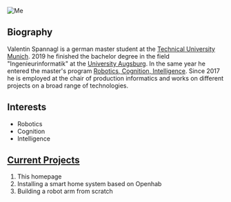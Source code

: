 ![Me](https://profile-images.xing.com/images/1f7e82c05504485a6932885c3b2afede-1/valentin-spannagl.1024x1024.jpg)

## Biography 
<a name="biography"></a> 

Valentin Spannagl is a german master student at the [Technical University Munich](https://www.tum.de). 2019 he finished the bachelor degree in the field "Ingenieurinformatik" at the [University Augsburg](https://www.uni-augsburg.de/de/). In the same year he entered the master's program [Robotics, Cognition, Intelligence](https://www.tum.de/en/studies/degree-programs/detail/robotics-cognition-intelligence-master-of-science-msc/). Since 2017 he is employed at the chair of production informatics and works on different projects on a broad range of technologies.

## Interests
<a name="interests"></a> 
 - Robotics
 - Cognition
 - Intelligence


## [Current Projects](/projects)
<a name="projects"></a> 
1. This homepage
2. Installing a smart home system based on Openhab
3. Building a robot arm from scratch

